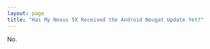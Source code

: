 ```yaml
---
layout: page
title: "Has My Nexus 5X Received the Android Nougat Update Yet?"
---
```


<p class="lead">No.</p>
